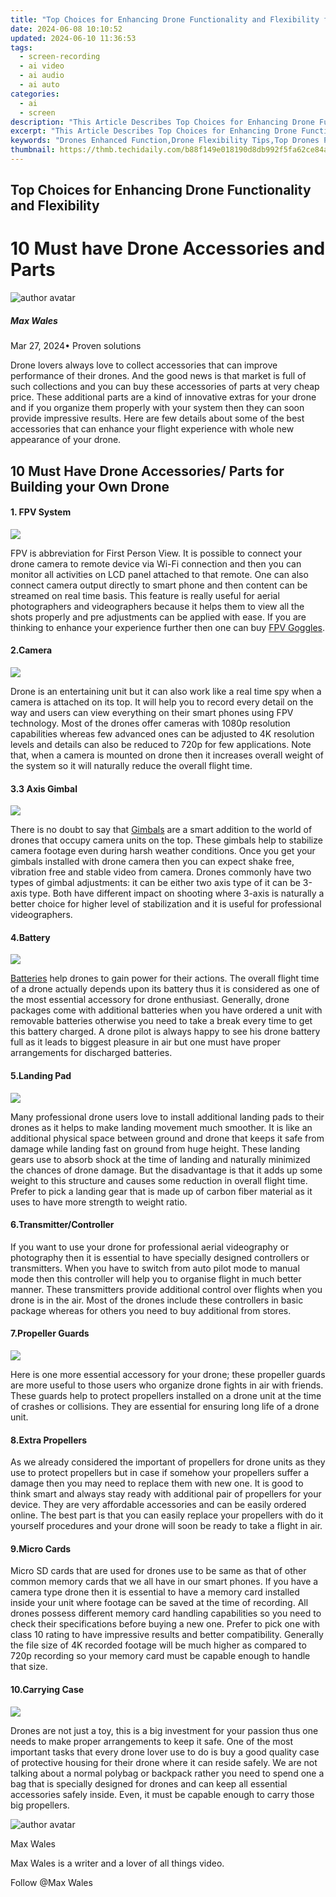```yaml
---
title: "Top Choices for Enhancing Drone Functionality and Flexibility for 2024"
date: 2024-06-08 10:10:52
updated: 2024-06-10 11:36:53
tags: 
  - screen-recording
  - ai video
  - ai audio
  - ai auto
categories: 
  - ai
  - screen
description: "This Article Describes Top Choices for Enhancing Drone Functionality and Flexibility for 2024"
excerpt: "This Article Describes Top Choices for Enhancing Drone Functionality and Flexibility for 2024"
keywords: "Drones Enhanced Function,Drone Flexibility Tips,Top Drones Performance Boost,Boost Drone Utility,Enhancing Drone Tech,Functional Drones Upgrade,Flexible Drone Options"
thumbnail: https://thmb.techidaily.com/b88f149e018190d8db992f5fa62ce84a76816eeb035902ad86368ed1da64a17e.jpg
---
```


## Top Choices for Enhancing Drone Functionality and Flexibility

# 10 Must have Drone Accessories and Parts

![author avatar](https://images.wondershare.com/filmora/article-images/max-wales-author.jpg)

##### Max Wales

 Mar 27, 2024• Proven solutions

 Drone lovers always love to collect accessories that can improve performance of their drones. And the good news is that market is full of such collections and you can buy these accessories of parts at very cheap price. These additional parts are a kind of innovative extras for your drone and if you organize them properly with your system then they can soon provide impressive results. Here are few details about some of the best accessories that can enhance your flight experience with whole new appearance of your drone.

## 10 Must Have Drone Accessories/ Parts for Building your Own Drone

#### 1. FPV System

![](https://images.wondershare.com/filmora/article-images/fpv-system.jpg)

 FPV is abbreviation for First Person View. It is possible to connect your drone camera to remote device via Wi-Fi connection and then you can monitor all activities on LCD panel attached to that remote. One can also connect camera output directly to smart phone and then content can be streamed on real time basis. This feature is really useful for aerial photographers and videographers because it helps them to view all the shots properly and pre adjustments can be applied with ease. If you are thinking to enhance your experience further then one can buy [FPV Goggles](https://tools.techidaily.com/wondershare/filmora/download/).

#### 2.Camera

![](https://images.wondershare.com/filmora/article-images/cameras-for-uav.jpg)

 Drone is an entertaining unit but it can also work like a real time spy when a camera is attached on its top. It will help you to record every detail on the way and users can view everything on their smart phones using FPV technology. Most of the drones offer cameras with 1080p resolution capabilities whereas few advanced ones can be adjusted to 4K resolution levels and details can also be reduced to 720p for few applications. Note that, when a camera is mounted on drone then it increases overall weight of the system so it will naturally reduce the overall flight time.

#### 3.3 Axis Gimbal

![](https://images.wondershare.com/filmora/article-images/3-axis-gimbal.jpg)

 There is no doubt to say that [Gimbals](https://tools.techidaily.com/wondershare/filmora/download/) are a smart addition to the world of drones that occupy camera units on the top. These gimbals help to stabilize camera footage even during harsh weather conditions. Once you get your gimbals installed with drone camera then you can expect shake free, vibration free and stable video from camera. Drones commonly have two types of gimbal adjustments: it can be either two axis type of it can be 3-axis type. Both have different impact on shooting where 3-axis is naturally a better choice for higher level of stabilization and it is useful for professional videographers.

#### 4.Battery

![](https://images.wondershare.com/filmora/article-images/batteries-for-drone.jpg)

[Batteries](https://tools.techidaily.com/wondershare/filmora/download/) help drones to gain power for their actions. The overall flight time of a drone actually depends upon its battery thus it is considered as one of the most essential accessory for drone enthusiast. Generally, drone packages come with additional batteries when you have ordered a unit with removable batteries otherwise you need to take a break every time to get this battery charged. A drone pilot is always happy to see his drone battery full as it leads to biggest pleasure in air but one must have proper arrangements for discharged batteries.

#### 5.Landing Pad

![](https://images.wondershare.com/filmora/article-images/landing-pand-for-drones.jpg)

 Many professional drone users love to install additional landing pads to their drones as it helps to make landing movement much smoother. It is like an additional physical space between ground and drone that keeps it safe from damage while landing fast on ground from huge height. These landing gears use to absorb shock at the time of landing and naturally minimized the chances of drone damage. But the disadvantage is that it adds up some weight to this structure and causes some reduction in overall flight time. Prefer to pick a landing gear that is made up of carbon fiber material as it uses to have more strength to weight ratio.

#### 6.Transmitter/Controller

 If you want to use your drone for professional aerial videography or photography then it is essential to have specially designed controllers or transmitters. When you have to switch from auto pilot mode to manual mode then this controller will help you to organise flight in much better manner. These transmitters provide additional control over flights when you drone is in the air. Most of the drones include these controllers in basic package whereas for others you need to buy additional from stores.

#### 7.Propeller Guards

![](https://images.wondershare.com/filmora/article-images/propeller-guards.jpg)

 Here is one more essential accessory for your drone; these propeller guards are more useful to those users who organize drone fights in air with friends. These guards help to protect propellers installed on a drone unit at the time of crashes or collisions. They are essential for ensuring long life of a drone unit.

#### 8.Extra Propellers

 As we already considered the important of propellers for drone units as they use to protect propellers but in case if somehow your propellers suffer a damage then you may need to replace them with new one. It is good to think smart and always stay ready with additional pair of propellers for your device. They are very affordable accessories and can be easily ordered online. The best part is that you can easily replace your propellers with do it yourself procedures and your drone will soon be ready to take a flight in air.

#### 9.Micro Cards

 Micro SD cards that are used for drones use to be same as that of other common memory cards that we all have in our smart phones. If you have a camera type drone then it is essential to have a memory card installed inside your unit where footage can be saved at the time of recording. All drones possess different memory card handling capabilities so you need to check their specifications before buying a new one. Prefer to pick one with class 10 rating to have impressive results and better compatibility. Generally the file size of 4K recorded footage will be much higher as compared to 720p recording so your memory card must be capable enough to handle that size.

#### 10.Carrying Case

![](https://images.wondershare.com/filmora/article-images/carrying-case-for-drone.jpg)

 Drones are not just a toy, this is a big investment for your passion thus one needs to make proper arrangements to keep it safe. One of the most important tasks that every drone lover use to do is buy a good quality case of protective housing for their drone where it can reside safely. We are not talking about a normal polybag or backpack rather you need to spend one a bag that is specially designed for drones and can keep all essential accessories safely inside. Even, it must be capable enough to carry those big propellers.

![author avatar](https://images.wondershare.com/filmora/article-images/max-wales-author.jpg)

Max Wales

Max Wales is a writer and a lover of all things video.

Follow @Max Wales


<ins class="adsbygoogle"
     style="display:block"
     data-ad-format="autorelaxed"
     data-ad-client="ca-pub-7571918770474297"
     data-ad-slot="1223367746"></ins>



<ins class="adsbygoogle"
     style="display:block"
     data-ad-client="ca-pub-7571918770474297"
     data-ad-slot="8358498916"
     data-ad-format="auto"
     data-full-width-responsive="true"></ins>

